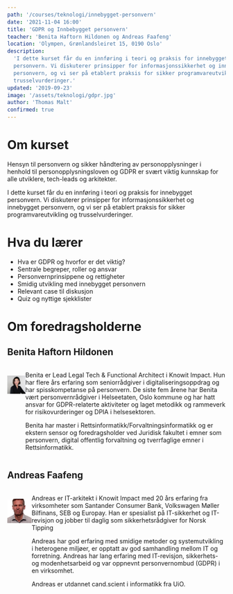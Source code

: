 ```yaml
---
path: '/courses/teknologi/innebygget-personvern'
date: '2021-11-04 16:00'
title: 'GDPR og Innbebygget personvern'
teacher: 'Benita Haftorn Hildonen og Andreas Faafeng'
location: 'Olympen, Grønlandsleiret 15, 0190 Oslo'
description:
  'I dette kurset får du en innføring i teori og praksis for innebygget
  personvern. Vi diskuterer prinsipper for informasjonssikkerhet og innebygget
  personvern, og vi ser på etablert praksis for sikker programvareutvikling og
  trusselvurderinger.'
updated: '2019-09-23'
image: '/assets/teknologi/gdpr.jpg'
author: 'Thomas Malt'
confirmed: true
---
```


# Om kurset

Hensyn til personvern og sikker håndtering av personopplysninger i henhold til
personopplysningsloven og GDPR er svært viktig kunnskap for alle utviklere,
tech-leads og arkitekter.​

I dette kurset får du en innføring i teori og praksis for innebygget
personvern. Vi diskuterer prinsipper for informasjonssikkerhet og innebygget
personvern, og vi ser på etablert praksis for sikker programvareutvikling og
trusselvurderinger. ​

# Hva du lærer

- Hva er GDPR og hvorfor er det viktig?​
- Sentrale begreper, roller og ansvar​
- Personvernprinsippene og rettigheter​
- Smidig utvikling med innebygget personvern​
- Relevant case til diskusjon​
- Quiz og nyttige sjekklister​

# Om foredragsholderne​

## Benita Haftorn Hildonen

<div style="display: flex; flex-direction: row;">
  <div>
    <img src="/assets/teknologi/gdpr_benita.jpg" style="width: 216px; margin: 24px 16px 16px 0" />
  </div>
  <div>

Benita er Lead Legal Tech & Functional Architect i Knowit Impact. Hun har
flere års erfaring som seniorrådgiver i digitaliseringsoppdrag og har
spisskompetanse på personvern. De siste fem årene har Benita vært
personvernrådgiver i Helseetaten, Oslo kommune og har hatt ansvar for
GDPR-relaterte aktiviteter og laget metodikk og rammeverk for
risikovurderinger og DPIA i helsesektoren.

Benita har master i Rettsinformatikk/Forvaltningsinformatikk og er ekstern
sensor og foredragsholder ved Juridisk fakultet i emner som personvern,
digital offentlig forvaltning og tverrfaglige emner i Rettsinformatikk.

  </div>
</div>

## Andreas Faafeng

<div style="display: flex; flex-direction: row;">
  <div>
    <img src="/assets/teknologi/gdpr_andreas.jpg" style="float: left; width: 216px; margin: 24px 16px 16px 0"/>
  </div>
  <div>

Andreas er IT-arkitekt i Knowit Impact med 20 års erfaring fra virksomheter
som Santander Consumer Bank, Volkswagen Møller Bilfinans, SEB og Europay. Han
er spesialist på IT-sikkerhet og IT-revisjon og jobber til daglig som
sikkerhetsrådgiver for Norsk Tipping

Andreas har god erfaring med smidige metoder og systemutvikling i heterogene
miljøer, er opptatt av god samhandling mellom IT og forretning. Andreas har
lang erfaring med IT-revisjon, sikkerhets- og modenhetsarbeid og var oppnevnt
personvernombud (GDPR) i en virksomhet.

Andreas er utdannet cand.scient i informatikk fra UiO.

  </div>
</div>
